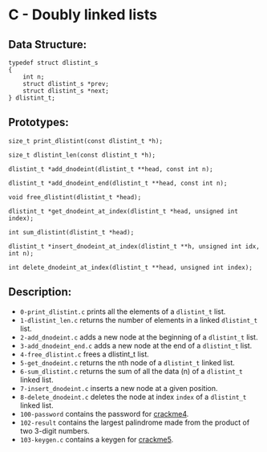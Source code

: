 # C - Doubly linked lists
## Data Structure:
```
typedef struct dlistint_s
{
    int n;
    struct dlistint_s *prev;
    struct dlistint_s *next;
} dlistint_t;
```
## Prototypes:
`size_t print_dlistint(const dlistint_t *h);`

`size_t dlistint_len(const dlistint_t *h);`

`dlistint_t *add_dnodeint(dlistint_t **head, const int n);`

`dlistint_t *add_dnodeint_end(dlistint_t **head, const int n);`

`void free_dlistint(dlistint_t *head);`

`dlistint_t *get_dnodeint_at_index(dlistint_t *head, unsigned int index);`

`int sum_dlistint(dlistint_t *head);`

`dlistint_t *insert_dnodeint_at_index(dlistint_t **h, unsigned int idx, int n);`

`int delete_dnodeint_at_index(dlistint_t **head, unsigned int index);`

## Description:
* `0-print_dlistint.c` prints all the elements of a `dlistint_t` list.
* `1-dlistint_len.c` returns the number of elements in a linked `dlistint_t` list.
* `2-add_dnodeint.c` adds a new node at the beginning of a `dlistint_t` list.
* `3-add_dnodeint_end.c`  adds a new node at the end of a `dlistint_t` list.
* `4-free_dlistint.c` frees a dlistint_t list.
* `5-get_dnodeint.c` returns the nth node of a `dlistint_t` linked list.
* `6-sum_dlistint.c` returns the sum of all the data (n) of a `dlistint_t` linked list.
* `7-insert_dnodeint.c` inserts a new node at a given position.
* `8-delete_dnodeint.c` deletes the node at index `index` of a `dlistint_t` linked list.
* `100-password` contains the password for [crackme4](https://github.com/holbertonschool/0x17.c/blob/master/crackme4).
* `102-result` contains the largest palindrome made from the product of two 3-digit numbers.
* `103-keygen.c` contains  a keygen for [crackme5](https://github.com/holbertonschool/0x17.c/blob/master/crackme5).
